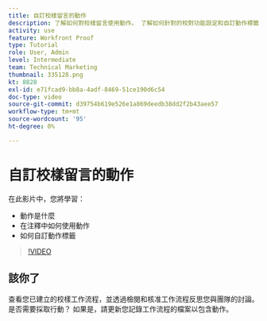 ```yaml
---
title: 自訂校樣留言的動作
description: 了解如何對校樣留言使用動作。 了解如何針對的校對功能設定和自訂動作標籤。
activity: use
feature: Workfront Proof
type: Tutorial
role: User, Admin
level: Intermediate
team: Technical Marketing
thumbnail: 335128.png
kt: 8828
exl-id: e71fcad9-bb8a-4adf-8469-51ce190d6c54
doc-type: video
source-git-commit: d39754b619e526e1a869deedb38dd2f2b43aee57
workflow-type: tm+mt
source-wordcount: '95'
ht-degree: 0%

---
```


# 自訂校樣留言的動作

在此影片中，您將學習：

* 動作是什麼
* 在注釋中如何使用動作
* 如何自訂動作標籤

>[!VIDEO](https://video.tv.adobe.com/v/335128/?quality=12)

## 該你了

查看您已建立的校樣工作流程，並透過檢閱和核准工作流程反思您與團隊的討論。 是否需要採取行動？ 如果是，請更新您記錄工作流程的檔案以包含動作。

